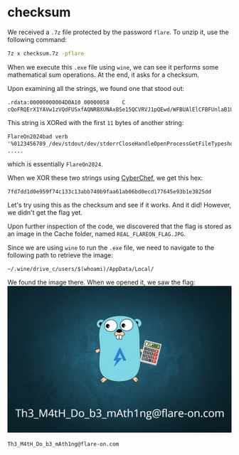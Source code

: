 # checksum

We received a `.7z` file protected by the password `flare`. To unzip it, use the following command:
```bash
7z x checksum.7z -pflare
```

When we execute this `.exe` file using `wine`, we can see it performs some mathematical sum operations. At the end, it asks for a checksum.

Upon examining all the strings, we found one that stood out:
```
.rdata:00000000004D0A10	00000058	C	cQoFRQErX1YAVw1zVQdFUSxfAQNRBXUNAxBSe15QCVRVJ1pQEwd/WFBUAlElCFBFUnlaB1ULByRdBEFdfVtWVA==
```

This string is XORed with the first `11` bytes of another string:
```
FlareOn2024bad verb '%0123456789_/dev/stdout/dev/stderrCloseHandleOpenProcessGetFileTypeshort .....
```
which is essentially `FlareOn2024`.

When we XOR these two strings using [CyberChef](https://gchq.github.io/CyberChef/#recipe=From_Base64('A-Za-z0-9%2B/%3D',true,false)XOR(%7B'option':'UTF8','string':'FlareOn2024'%7D,'Standard',false)&input=Y1FvRlJRRXJYMVlBVncxelZRZEZVU3hmQVFOUkJYVU5BeEJTZTE1UUNWUlZKMXBRRXdkL1dGQlVBbEVsQ0ZCRlVubGFCMVVMQnlSZEJFRmRmVnRXVkE9PQ), we get this hex:
```
7fd7dd1d0e959f74c133c13abb740b9faa61ab06bd0ecd177645e93b1e3825dd
```

Let's try using this as the checksum and see if it works. And it did! However, we didn't get the flag yet.

Upon further inspection of the code, we discovered that the flag is stored as an image in the Cache folder, named `REAL_FLAREON_FLAG.JPG`.

Since we are using `wine` to run the `.exe` file, we need to navigate to the following path to retrieve the image:
```
~/.wine/drive_c/users/$(whoami)/AppData/Local/
```

We found the image there. When we opened it, we saw the flag:
![](./Assets/REAL_FLAREON_FLAG.JPG)

```
Th3_M4tH_Do_b3_mAth1ng@flare-on.com
```